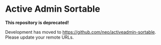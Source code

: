 # Active Admin Sortable

**This repository is deprecated!**

Development has moved to https://github.com/neo/activeadmin-sortable. Please
update your remote URLs.
